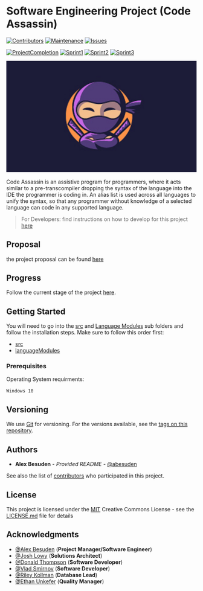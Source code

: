 # Software Engineering Project (**Code Assassin**)

[![Contributors](https://img.shields.io/badge/Contributors-6-brightgreen.svg)](https://github.com/abesuden/Code-Assassin/contributors)
[![Maintenance](https://img.shields.io/badge/Maintained-yes-brightgreen.svg)](https://github.com/abesuden/Code-Assassin/graphs/commit-activity)
[![Issues](https://img.shields.io/badge/Issues-0-1abc9c.svg)](https://github.com/abesuden/Code-Assassin/issues)

[![ProjectCompletion](https://img.shields.io/badge/ProjectCompletion-90%25-1abc9c.svg)](https://github.com/abesuden/Code-Assassin)
[![Sprint1](https://img.shields.io/badge/Sprint1-95%25-brightgreen.svg)](https://github.com/Abesuden/Code-Assassin/projects/1)
[![Sprint2](https://img.shields.io/badge/Sprint2-85%25-1abc9c.svg)](https://github.com/Abesuden/Code-Assassin/projects/1)
[![Sprint3](https://img.shields.io/badge/Sprint3-100%25-brightgreen.svg)](https://github.com/Abesuden/Code-Assassin/projects/1)

![Code Assassin Logo](https://github.com/Abesuden/Code-Assassin/blob/master/img/logo.png)

Code Assassin is an assistive program for programmers, where it acts similar to a pre-transcompiler dropping the syntax of the language into the IDE the programmer is coding in. An alias list is used across all languages to unify the syntax, so that any programmer without knowledge of a selected language can code in any supported language.

> For Developers: find instructions on how to develop for this project [here](https://github.com/Abesuden/Code-Assassin/blob/master/doc/developmentDocumentation.md)

## Proposal

the project proposal can be found [here](https://github.com/Abesuden/Code-Assassin/blob/master/doc/projectProposal.md)

## Progress

Follow the current stage of the project [here](https://github.com/Abesuden/Code-Assassin/projects/1).

## Getting Started

You will need to go into the [src](https://github.com/Abesuden/Code-Assassin/tree/master/src) and [Language Modules](https://github.com/Abesuden/Code-Assassin/tree/master/languageModules) sub folders and follow the installation steps. Make sure to follow this order first:
* [src](https://github.com/Abesuden/Code-Assassin/tree/master/src)
* [languageModules](https://github.com/Abesuden/Code-Assassin/tree/master/languageModules)

### Prerequisites

Operating System requirments:

```
Windows 10
```

## Versioning

We use [Git](https://git-scm.com/doc) for versioning. For the versions available, see the [tags on this repository](https://github.com/Code-Assassin/tags).

## Authors

* **Alex Besuden** - *Provided README* - [@abesuden](https://github.com/abesuden)

See also the list of [contributors](https://github.com/abesuden/Code-Assassin/contributors) who participated in this project.

## License

This project is licensed under the [MIT](LICENSE.md) Creative Commons License - see the [LICENSE.md](LICENSE.md) file for details

## Acknowledgments

* [@Alex Besuden](https://github.com/abesuden) (**Project Manager/Software Engineer**)
* [@Josh Lowy](https://github.com/DLJ42) (**Solutions Architect**)
* [@Donald Thompson](https://github.com/dthompsonii) (**Software Developer**)
* [@Vlad Smirnov](https://github.com/Pr0vlad) (**Software Developer**)
* [@Riley Kollman](https://github.com/kr-1) (**Database Lead**)
* [@Ethan Unkefer](https://github.com/eunkefer) (**Quality Manager**)
